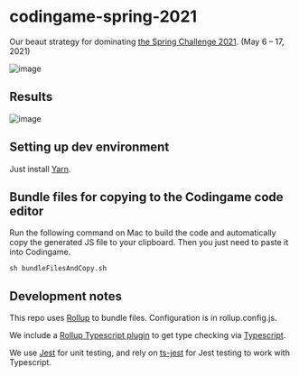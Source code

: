 # codingame-spring-2021
Our beaut strategy for dominating [the Spring Challenge 2021](https://www.codingame.com/multiplayer/bot-programming/spring-challenge-2021). (May 6 – 17, 2021)

![image](https://user-images.githubusercontent.com/5615725/120074067-19177980-c069-11eb-9c74-2db9548e8538.png)

## Results
![image](https://user-images.githubusercontent.com/5615725/120074223-d3a77c00-c069-11eb-9349-b5a4b664b5a3.png)


## Setting up dev environment
Just install [Yarn](https://classic.yarnpkg.com/en/docs/install/#mac-stable).

## Bundle files for copying to the Codingame code editor
Run the following command on Mac to build the code and automatically copy the generated JS file to your clipboard.
Then you just need to paste it into Codingame.

`sh bundleFilesAndCopy.sh`

## Development notes
This repo uses [Rollup](https://rollupjs.org/guide/en/) to bundle files. Configuration is in rollup.config.js.

We include a [Rollup Typescript plugin](https://www.npmjs.com/package/@rollup/plugin-typescript) to get type checking
via [Typescript](https://www.typescriptlang.org/docs/).

We use [Jest](https://jestjs.io/) for unit testing, and rely on [ts-jest](https://github.com/kulshekhar/ts-jest) for Jest testing to work with Typescript.
